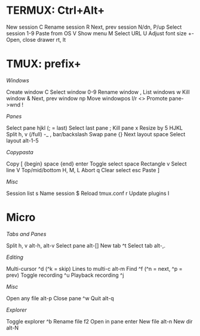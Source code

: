 # TERMUX: Ctrl+Alt+

New session         C
Rename session      R
Next, prev session  N/dn, P/up
Select session      1-9
Paste from OS       V
Show menu           M
Select URL          U
Adjust font size    +-
Open, close drawer  rt, lt

# TMUX: prefix+

*Windows*

Create window       C
Select window       0-9
Rename window       ,
List windows        w
Kill window         &
Next, prev window   np
Move windowpos l/r  <>
Promote pane->wnd   !

*Panes*

Select pane         hjkl (; = last)
Select last pane    ;
Kill pane           x
Resize by 5         HJKL
Split h, v (/full)  -_ , bar/backslash
Swap pane           {}
Next layout         space
Select layout       alt-1-5

*Copypasta*

Copy                [ {begin} space {end} enter
Toggle select       space
Rectangle           v
Select line         V
Top/mid/bottom      H, M, L
Abort               q
Clear select        esc
Paste               ]

*Misc*

Session list        s
Name session        $
Reload tmux.conf    r
Update plugins      I

# Micro

*Tabs and Panes*

Split h, v          alt-h, alt-v
Select pane         alt-[]
New tab             ^t
Select tab          alt-,.

*Editing*

Multi-cursor        ^d (^k = skip)
Lines to multi-c    alt-m
Find                ^f (^n = next, ^p = prev)
Toggle recording    ^u
Playback recording  ^j

*Misc*

Open any file       alt-p
Close pane          ^w
Quit                alt-q

*Explorer*

Toggle explorer     ^b
Rename file         f2
Open in pane        enter
New file            alt-n
New dir             alt-N
